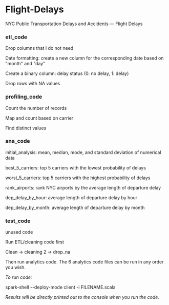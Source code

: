 # Flight-Delays
NYC Public Transportation Delays and Accidents — Flight Delays


### etl_code
Drop columns that I do not need

Date formatting: create a new column for the corresponding date based on "month" and "day"

Create a binary column: delay status (0: no delay, 1: delay)

Drop rows with NA values

### profiling_code
Count the number of records

Map and count based on carrier

Find distinct values

### ana_code
initial_analysis: mean, median, mode, and standard deviation of numerical data

best_5_carriers: top 5 carriers with the lowest probability of delays

worst_5_carriers: top 5 carriers with the highest probability of delays

rank_airports: rank NYC airports by the average length of departure delay

dep_delay_by_hour: average length of departure delay by hour

dep_delay_by_month: average length of departure delay by month

### test_code
unused code




Run ETL/cleaning code first

Clean -> cleaning 2 -> drop_na


Then run analytics code. The 6 analytics code files can be run in any order you wish.




*To run code:*

spark-shell --deploy-mode client -i  FILENAME.scala

*Results will be directly printed out to the console when you run the code.*
